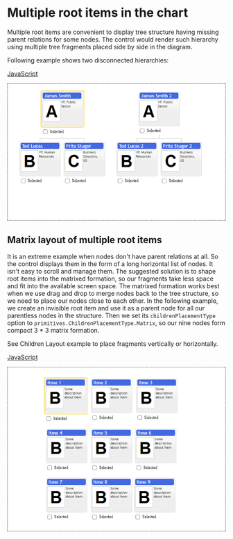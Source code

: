 # Multiple root items in the chart

Multiple root items are convenient to display tree structure having missing parent relations for some nodes. The control would render such hierarchy using multiple tree fragments placed side by side in the diagram.

Following example shows two disconnected hierarchies: 

[JavaScript](javascript.controls/CaseMultipleRootItemsInChart.html)

![Screenshot](javascript.controls/__image_snapshots__/CaseMultipleRootItemsInChart-snap.png)

## Matrix layout of multiple root items
It is an extreme example when nodes don't have parent relations at all. So the control displays them in the form of a long horizontal list of nodes. It isn't easy to scroll and manage them. The suggested solution is to shape root items into the matrixed formation, so our fragments take less space and fit into the available screen space.
The matrixed formation works best when we use drag and drop to merge nodes back to the tree structure, so we need to place our nodes close to each other.
In the following example, we create an invisible root item and use it as a parent node for all our parentless nodes in the structure. Then we set its `childrenPlacementType` option to `primitives.ChildrenPlacementType.Matrix`, so our nine nodes form compact 3 * 3 matrix formation.  


See Children Layout example to place fragments vertically or horizontally.

[JavaScript](javascript.controls/CaseMatrixLayoutOfMultipleRootItemsInChart.html)

![Screenshot](javascript.controls/__image_snapshots__/CaseMatrixLayoutOfMultipleRootItemsInChart-snap.png)
